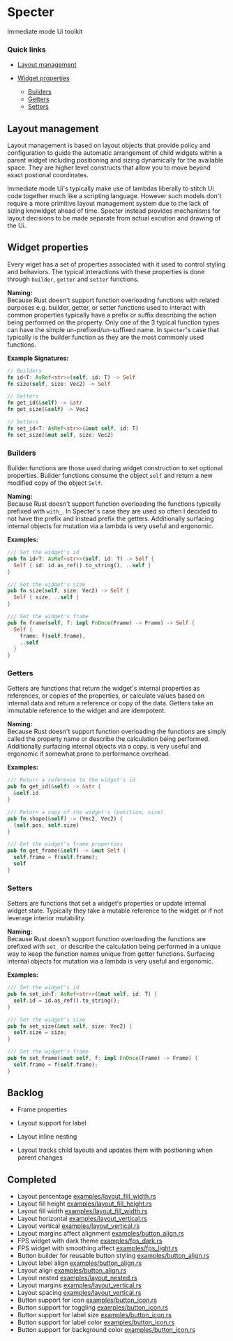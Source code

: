 # Specter
Immediate mode Ui toolkit

### Quick links
* [Layout management](#layout-management)

* [Widget properties](#widget-properties)
  * [Builders](#builders)
  * [Getters](#getters)
  * [Setters](#setters)

## Layout management
Layout management is based on layout objects that provide policy and configuration to guide the 
automatic arrangement of child widgets within a parent widget including positioning and sizing 
dynamically for the available space. They are higher level constructs that allow you to move beyond 
exact postional coordinates. 

Immediate mode Ui's typically make use of lambdas liberally to stitch Ui code together much like a 
scripting language. However such models don't require a more primitive layout management system due 
to the lack of sizing knowldget ahead of time. Specter instead provides mechanisms for layout 
decisions to be made separate from actual excution and drawing of the Ui.

## Widget properties
Every wiget has a set of properties associated with it used to control styling and behaviors. The 
typical interactions with these properties is done through `builder`, `getter` and `setter` 
functions.

**Naming:**  
Because Rust doesn't support function overloading functions with related purposes e.g. builder, 
getter, or setter functions used to interact with common properties typically have a prefix or suffix 
describing the action being performed on the property. Only one of the 3 typical function types can 
have the simple un-prefixed/un-suffixed name. In `Specter`'s case that typically is the builder 
function as they are the most commonly used functions.

**Example Signatures:**
```rust
// Builders
fn id<T: AsRef<str>>(self, id: T) -> Self
fn size(self, size: Vec2) -> Self

// Getters
fn get_id(&self) -> &str
fn get_size(&self) -> Vec2

// Setters
fn set_id<T: AsRef<str>>(&mut self, id: T)
fn set_size(&mut self, size: Vec2)
```

### Builders
Builder functions are those used during widget construction to set optional properties. Builder 
functions consume the object `self` and return a new modified copy of the object `Self`.

**Naming:**  
Because Rust doesn't support function overloading the functions typically prefixed with `with_`. In 
Specter's case they are used so often I decided to not have the prefix and instead prefix the 
getters. Additionally surfacing internal objects for mutation via a lambda is very useful and 
ergonomic.

**Examples:**
```rust
/// Set the widget's id
pub fn id<T: AsRef<str>>(self, id: T) -> Self {
  Self { id: id.as_ref().to_string(), ..self }
}

/// Set the widget's size
pub fn size(self, size: Vec2) -> Self {
  Self { size, ..self }
}

/// Set the widget's frame
pub fn frame(self, f: impl FnOnce(Frame) -> Frame) -> Self {
  Self {
    frame: f(self.frame),
    ..self
  }
}
```

### Getters
Getters are functions that return the widget's internal properties as references, or copies of the 
properties, or calculate values based on internal data and return a reference or copy of the data. 
Getters take an immutable reference to the widget and are idempotent. 

**Naming:**  
Because Rust doesn't support function overloading the functions are simply called the property name 
or describe the calculation being performed. Additionally surfacing internal objects via a copy.
is very useful and ergonomic if somewhat prone to performance overhead.

**Examples:**
```rust
/// Return a reference to the widget's id
pub fn get_id(&self) -> &str {
  &self.id
}

/// Return a copy of the widget's (position, size)
pub fn shape(&self) -> (Vec2, Vec2) {
  (self.pos, self.size)
}

/// Get the widget's frame properties
pub fn get_frame(&self) -> &mut Self {
  self.frame = f(self.frame);
  self
}
```

### Setters
Setters are functions that set a widget's properties or update internal widget state. Typically they 
take a mutable reference to the widget or if not leverage interior mutability. 

**Naming:**  
Because Rust doesn't support function overloading the functions are prefixed with `set_` or describe 
the calculation being performed in a unique way to keep the function names unique from getter 
functions. Surfacing internal objects for mutation via a lambda is very useful and ergonomic.

**Examples:**
```rust
/// Set the widget's id
pub fn set_id<T: AsRef<str>>(&mut self, id: T) {
  self.id = id.as_ref().to_string();
}

/// Set the widget's size
pub fn set_size(&mut self, size: Vec2) {
  self.size = size;
}

/// Set the widget's frame
pub fn set_frame(&mut self, f: impl FnOnce(Frame) -> Frame) {
  self.frame = f(self.frame);
}
```

## Backlog
* Frame properties

* Layout support for label
* Layout inline nesting
* Layout tracks child layouts and updates them with positioning when parent changes

## Completed
* Layout percentage [examples/layout_fill_width.rs](examples/layout_fill_width.rs)
* Layout fill height [examples/layout_fill_height.rs](examples/layout_fill_height.rs)
* Layout fill width [examples/layout_fill_width.rs](examples/layout_fill_width.rs)
* Layout horizontal [examples/layout_vertical.rs](examples/layout_horizontal.rs)
* Layout vertical [examples/layout_vertical.rs](examples/layout_vertical.rs)
* Layout margins affect alignment [examples/button_align.rs](examples/button_align.rs)
* FPS widget with dark theme [examples/fps_dark.rs](examples/fps_dark.rs)
* FPS widget with smoothing affect [examples/fps_light.rs](examples/fps_light.rs)
* Button builder for reusable button styling [examples/button_align.rs](examples/button_align.rs)
* Layout label align [examples/button_align.rs](examples/button_align.rs)
* Layout align [examples/button_align.rs](examples/button_align.rs)
* Layout nested [examples/layout_nested.rs](examples/layout_nested.rs)
* Layout margins [examples/layout_vertical.rs](examples/layout_vertical.rs)
* Layout spacing [examples/layout_vertical.rs](examples/layout_vertical.rs)
* Button support for icon [examples/button_icon.rs](exmamples/button_icon.rs)
* Button support for toggling [examples/button_icon.rs](exmamples/button_icon.rs)
* Button support for label size [examples/button_icon.rs](exmamples/button_icon.rs)
* Button support for label color [examples/button_icon.rs](exmamples/button_icon.rs)
* Button support for background color [examples/button_icon.rs](exmamples/button_icon.rs)
